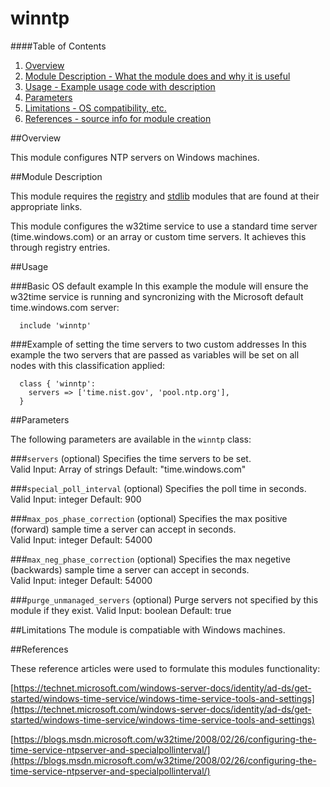 # winntp 

####Table of Contents

1. [Overview](#overview)
2. [Module Description - What the module does and why it is useful](#module-description)
3. [Usage - Example usage code with description](#example)
4. [Parameters](#parameters)
5. [Limitations - OS compatibility, etc.](#limitations)
6. [References - source info for module creation](#references)

##Overview

This module configures NTP servers on Windows machines.

##Module Description

This module requires the [registry](https://forge.puppet.com/puppetlabs/registry) and [stdlib](https://forge.puppet.com/puppetlabs/stdlib) modules that are found at their appropriate links. 

This module configures the w32time service to use a standard time server (time.windows.com) or an array or custom time servers.  It achieves this through registry entries.

##Usage

###Basic OS default example
In this example the module will ensure the w32time service is running and syncronizing with the Microsoft default time.windows.com server:
```puppet
  include 'winntp'
```
###Example of setting the time servers to two custom addresses
In this example the two servers that are passed as variables will be set on all nodes with this classification applied: 
```puppet
  class { 'winntp':
    servers => ['time.nist.gov', 'pool.ntp.org'],
  }
```

##Parameters

The following parameters are available in the `winntp` class:

###`servers` (optional)
Specifies the time servers to be set.  
Valid Input: Array of strings
Default: "time.windows.com"

###`special_poll_interval` (optional)
Specifies the poll time in seconds.  
Valid Input: integer
Default: 900

###`max_pos_phase_correction` (optional)
Specifies the max positive (forward) sample time a server can accept in seconds.  
Valid Input: integer
Default: 54000

###`max_neg_phase_correction` (optional)
Specifies the max negetive (backwards) sample time a server can accept in seconds.  
Valid Input: integer
Default: 54000

###`purge_unmanaged_servers` (optional)
Purge servers not specified by this module if they exist.
Valid Input: boolean
Default: true

##Limitations
The module is compatiable with Windows machines.

##References

These reference articles were used to formulate this modules functionality:

[https://technet.microsoft.com/windows-server-docs/identity/ad-ds/get-started/windows-time-service/windows-time-service-tools-and-settings](https://technet.microsoft.com/windows-server-docs/identity/ad-ds/get-started/windows-time-service/windows-time-service-tools-and-settings)

[https://blogs.msdn.microsoft.com/w32time/2008/02/26/configuring-the-time-service-ntpserver-and-specialpollinterval/](https://blogs.msdn.microsoft.com/w32time/2008/02/26/configuring-the-time-service-ntpserver-and-specialpollinterval/)

